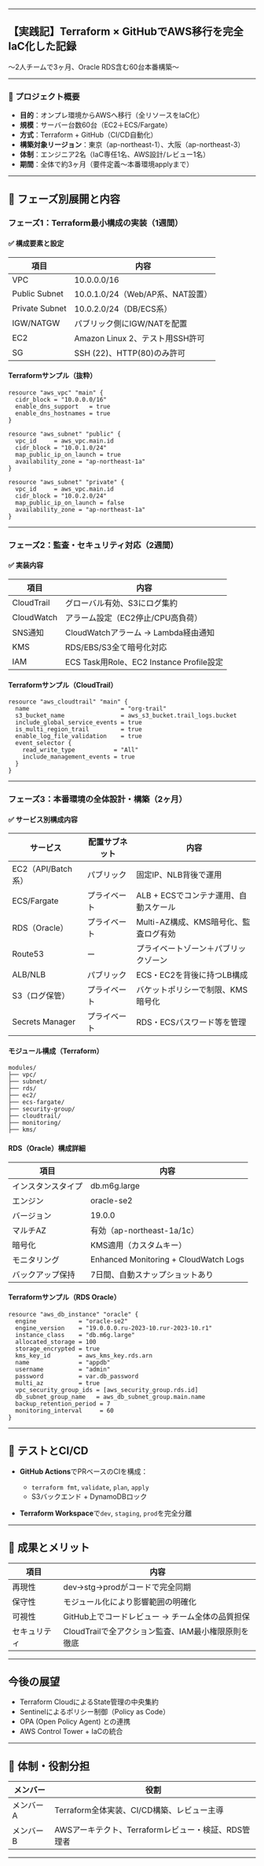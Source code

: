
---

## 【実践記】Terraform × GitHubでAWS移行を完全IaC化した記録

〜2人チームで3ヶ月、Oracle RDS含む60台本番構築〜

---

### 🔧 プロジェクト概要

* **目的**：オンプレ環境からAWSへ移行（全リソースをIaC化）
* **規模**：サーバー台数60台（EC2＋ECS/Fargate）
* **方式**：Terraform + GitHub（CI/CD自動化）
* **構築対象リージョン**：東京（ap-northeast-1）、大阪（ap-northeast-3）
* **体制**：エンジニア2名（IaC専任1名、AWS設計/レビュー1名）
* **期間**：全体で約3ヶ月（要件定義〜本番環境applyまで）

---

## 🚀 フェーズ別展開と内容

### フェーズ1：Terraform最小構成の実装（1週間）

#### ✅ 構成要素と設定

| 項目             | 内容                         |
| -------------- | -------------------------- |
| VPC            | 10.0.0.0/16                |
| Public Subnet  | 10.0.1.0/24（Web/AP系、NAT設置） |
| Private Subnet | 10.0.2.0/24（DB/ECS系）       |
| IGW/NATGW      | パブリック側にIGW/NATを配置          |
| EC2            | Amazon Linux 2、テスト用SSH許可   |
| SG             | SSH (22)、HTTP(80)のみ許可      |

#### Terraformサンプル（抜粋）

```hcl
resource "aws_vpc" "main" {
  cidr_block = "10.0.0.0/16"
  enable_dns_support   = true
  enable_dns_hostnames = true
}

resource "aws_subnet" "public" {
  vpc_id     = aws_vpc.main.id
  cidr_block = "10.0.1.0/24"
  map_public_ip_on_launch = true
  availability_zone = "ap-northeast-1a"
}

resource "aws_subnet" "private" {
  vpc_id     = aws_vpc.main.id
  cidr_block = "10.0.2.0/24"
  map_public_ip_on_launch = false
  availability_zone = "ap-northeast-1a"
}
```

---

### フェーズ2：監査・セキュリティ対応（2週間）

#### ✅ 実装内容

| 項目         | 内容                                   |
| ---------- | ------------------------------------ |
| CloudTrail | グローバル有効、S3にログ集約                      |
| CloudWatch | アラーム設定（EC2停止/CPU高負荷）                 |
| SNS通知      | CloudWatchアラーム → Lambda経由通知          |
| KMS        | RDS/EBS/S3全て暗号化対応                    |
| IAM        | ECS Task用Role、EC2 Instance Profile設定 |

#### Terraformサンプル（CloudTrail）

```hcl
resource "aws_cloudtrail" "main" {
  name                          = "org-trail"
  s3_bucket_name                = aws_s3_bucket.trail_logs.bucket
  include_global_service_events = true
  is_multi_region_trail         = true
  enable_log_file_validation    = true
  event_selector {
    read_write_type           = "All"
    include_management_events = true
  }
}
```

---

### フェーズ3：本番環境の全体設計・構築（2ヶ月）

#### ✅ サービス別構成内容

| サービス            | 配置サブネット | 内容                       |
| --------------- | ------- | ------------------------ |
| EC2（API/Batch系） | パブリック   | 固定IP、NLB背後で運用            |
| ECS/Fargate     | プライベート  | ALB + ECSでコンテナ運用、自動スケール  |
| RDS（Oracle）     | プライベート  | Multi-AZ構成、KMS暗号化、監査ログ有効 |
| Route53         | ー       | プライベートゾーン＋パブリックゾーン       |
| ALB/NLB         | パブリック   | ECS・EC2を背後に持つLB構成        |
| S3（ログ保管）        | プライベート  | バケットポリシーで制限、KMS暗号化       |
| Secrets Manager | プライベート  | RDS・ECSパスワード等を管理         |

#### モジュール構成（Terraform）

```
modules/
├── vpc/
├── subnet/
├── rds/
├── ec2/
├── ecs-fargate/
├── security-group/
├── cloudtrail/
├── monitoring/
├── kms/
```

#### RDS（Oracle）構成詳細

| 項目        | 内容                                    |
| --------- | ------------------------------------- |
| インスタンスタイプ | db.m6g.large                          |
| エンジン      | oracle-se2                            |
| バージョン     | 19.0.0                                |
| マルチAZ     | 有効（ap-northeast-1a/1c）                |
| 暗号化       | KMS適用（カスタムキー）                         |
| モニタリング    | Enhanced Monitoring + CloudWatch Logs |
| バックアップ保持  | 7日間、自動スナップショットあり                      |

#### Terraformサンプル（RDS Oracle）

```hcl
resource "aws_db_instance" "oracle" {
  engine            = "oracle-se2"
  engine_version    = "19.0.0.0.ru-2023-10.rur-2023-10.r1"
  instance_class    = "db.m6g.large"
  allocated_storage = 100
  storage_encrypted = true
  kms_key_id        = aws_kms_key.rds.arn
  name              = "appdb"
  username          = "admin"
  password          = var.db_password
  multi_az          = true
  vpc_security_group_ids = [aws_security_group.rds.id]
  db_subnet_group_name   = aws_db_subnet_group.main.name
  backup_retention_period = 7
  monitoring_interval     = 60
}
```

---

## 🧪 テストとCI/CD

* **GitHub Actions**でPRベースのCIを構成：

  * `terraform fmt`, `validate`, `plan`, `apply`
  * S3バックエンド + DynamoDBロック
* **Terraform Workspace**で`dev`, `staging`, `prod`を完全分離

---

## 🏁 成果とメリット

| 項目     | 内容                               |
| ------ | -------------------------------- |
| 再現性    | dev→stg→prodがコードで完全同期            |
| 保守性    | モジュール化により影響範囲の明確化                |
| 可視性    | GitHub上でコードレビュー → チーム全体の品質担保     |
| セキュリティ | CloudTrailで全アクション監査、IAM最小権限原則を徹底 |

---

## 今後の展望

* Terraform CloudによるState管理の中央集約
* Sentinelによるポリシー制御（Policy as Code）
* OPA (Open Policy Agent) との連携
* AWS Control Tower + IaCの統合

---

## 👥 体制・役割分担

| メンバー      | 役割                                |
| --------- | --------------------------------- |
| メンバーA | Terraform全体実装、CI/CD構築、レビュー主導      |
| メンバーB     | AWSアーキテクト、Terraformレビュー・検証、RDS管理者 |

---

